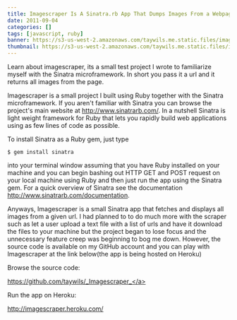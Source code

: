 ```yaml
---
title: Imagescraper Is A Sinatra.rb App That Dumps Images From a Webpage
date: 2011-09-04
categories: []
tags: [javascript, ruby]
banner: https://s3-us-west-2.amazonaws.com/taywils.me.static.files/images/post_banners_thumbnails/imagescrapeversion1.JPG
thumbnail: https://s3-us-west-2.amazonaws.com/taywils.me.static.files/images/post_banners_thumbnails/imagescrapeversion1.JPG
---
```

Learn about imagescraper, its a small test project I wrote to familiarize myself with the Sinatra microframework. In short you pass it a url and it returns all images from the page.

<!-- more -->
Imagescraper is a small project I built using Ruby together with the Sinatra microframework. If you aren't familiar with Sinatra you can browse the project's main website at <a href="http://www.sinatrarb.com/">http://www.sinatrarb.com/</a>. In a nutshell Sinatra is light weight framework for Ruby that lets you rapidly build web applications using as few lines of code as possible.

To install Sinatra as a Ruby gem, just type

```
$ gem install sinatra
```

into your terminal window assuming that you have Ruby installed on your machine and you can begin bashing out HTTP GET and POST request on your local machine using Ruby and then just run the app using the Sinatra gem. For a quick overview of Sinatra see the documentation <a href="http://www.sinatrarb.com/documentation">http://www.sinatrarb.com/documentation</a>.

Anyways, Imagescraper is a small Sinatra app that fetches and displays all images from a given url. I had planned to to do much more with the scraper such as let a user upload a text file with a list of urls and have it download the files to your machine but the project began to lose focus and the unnecessary feature creep was beginning to bog me down. However, the source code is available on my GitHub account and you can play with Imagescraper at the link below(the app is being hosted on Heroku)

Browse the source code:

<a href="https://github.com/taywils/_Imagescraper_">https://github.com/taywils/_Imagescraper_</a>

Run the app on Heroku:

<a href="http://imagescraper.heroku.com/">http://imagescraper.heroku.com/</a>
